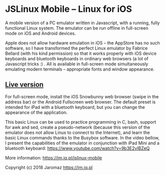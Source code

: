 # JSLinux Mobile – Linux for iOS

A mobile version of a PC emulator written in Javascript, with a running, fully functional Linux system. The emulator can be run offline in full-screen mode on iOS and Android devices.

Apple does not allow hardware emulation in iOS – the AppStore has no such software, so I have transformed the perfect Linux emulator by Fabrice Bellard (with his kind permission) so that it works properly with iOS device keyboards and bluetooth keyboards in ordinary web browsers (a lot of Javascript tricks :) . All is available in full-screen mode simultaneously emulating modern terminals – appropriate fonts and window appearance.

[Live version](https://jm.iq.pl/jslinux-mobile)
-----------------------------------------------------------------------

For full-screen mode, install the iOS Snowbunny web browser (swipe in the address bar) or the Android Fullscreen web browser. The default preset is intended for iPad with a bluetooth keyboard, but you can change the appearance of the application.

This basic Linux can be used to practice programming in C, bash, support for awk and sed, create a pseudo-network (because this version of the emulator does not allow Linux to connect to the Internet), and learn the basic Linux commands thanks to the Busybox software. In the video bellow, I present the capabilities of the emulator in conjunction with iPad Mini and a bluetooth keyboard: 
https://www.youtube.com/watch?v=9b3E2vIBZeQ

More information: https://jm.iq.pl/jslinux-mobile

Copyright (c) 2018 Jaromaz https://jm.iq.pl
